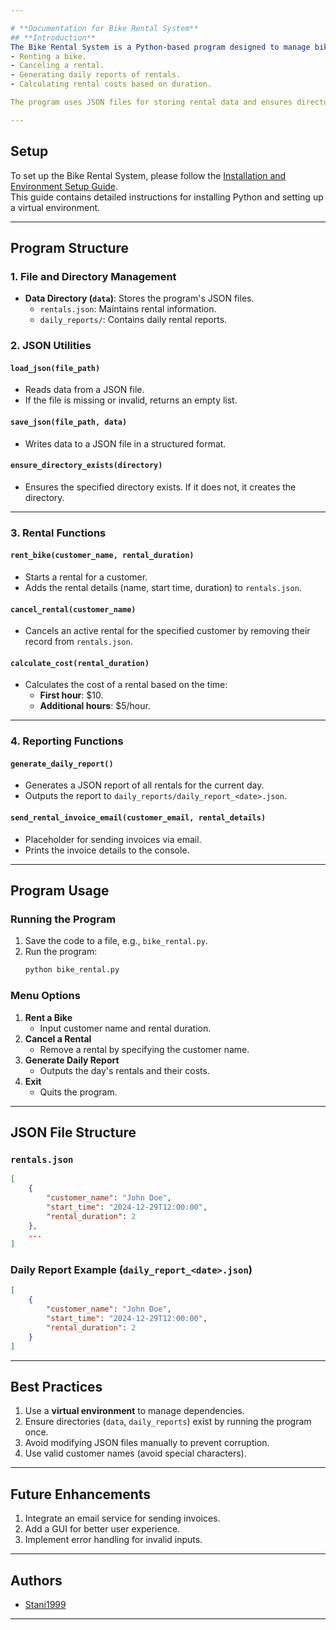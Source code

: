 ```yaml
---

# **Documentation for Bike Rental System**
## **Introduction**
The Bike Rental System is a Python-based program designed to manage bike rentals efficiently. It supports functions such as:
- Renting a bike.
- Canceling a rental.
- Generating daily reports of rentals.
- Calculating rental costs based on duration.

The program uses JSON files for storing rental data and ensures directories and files are properly initialized. It also includes a placeholder for sending rental invoices via email.

---
```


## **Setup**
To set up the Bike Rental System, please follow the [Installation and Environment Setup Guide](../installation_and_setup_eng.md).  
This guide contains detailed instructions for installing Python and setting up a virtual environment.

---

## **Program Structure**

### **1. File and Directory Management**
- **Data Directory (`data`)**: Stores the program's JSON files.
  - `rentals.json`: Maintains rental information.
  - `daily_reports/`: Contains daily rental reports.
  
### **2. JSON Utilities**
#### **`load_json(file_path)`**
- Reads data from a JSON file.
- If the file is missing or invalid, returns an empty list.

#### **`save_json(file_path, data)`**
- Writes data to a JSON file in a structured format.

#### **`ensure_directory_exists(directory)`**
- Ensures the specified directory exists. If it does not, it creates the directory.

---

### **3. Rental Functions**

#### **`rent_bike(customer_name, rental_duration)`**
- Starts a rental for a customer.
- Adds the rental details (name, start time, duration) to `rentals.json`.

#### **`cancel_rental(customer_name)`**
- Cancels an active rental for the specified customer by removing their record from `rentals.json`.

#### **`calculate_cost(rental_duration)`**
- Calculates the cost of a rental based on the time:
  - **First hour**: $10.
  - **Additional hours**: $5/hour.

---

### **4. Reporting Functions**

#### **`generate_daily_report()`**
- Generates a JSON report of all rentals for the current day.
- Outputs the report to `daily_reports/daily_report_<date>.json`.

#### **`send_rental_invoice_email(customer_email, rental_details)`**
- Placeholder for sending invoices via email. 
- Prints the invoice details to the console.

---

## **Program Usage**

### **Running the Program**
1. Save the code to a file, e.g., `bike_rental.py`.
2. Run the program:
    ```bash
    python bike_rental.py
    ```

### **Menu Options**
1. **Rent a Bike**
    - Input customer name and rental duration.
2. **Cancel a Rental**
    - Remove a rental by specifying the customer name.
3. **Generate Daily Report**
    - Outputs the day's rentals and their costs.
4. **Exit**
    - Quits the program.

---

## **JSON File Structure**
### `rentals.json`
```json
[
    {
        "customer_name": "John Doe",
        "start_time": "2024-12-29T12:00:00",
        "rental_duration": 2
    },
    ...
]
```

### Daily Report Example (`daily_report_<date>.json`)
```json
[
    {
        "customer_name": "John Doe",
        "start_time": "2024-12-29T12:00:00",
        "rental_duration": 2
    }
]
```

---

## **Best Practices**
1. Use a **virtual environment** to manage dependencies.
2. Ensure directories (`data`, `daily_reports`) exist by running the program once.
3. Avoid modifying JSON files manually to prevent corruption.
4. Use valid customer names (avoid special characters).

---

## **Future Enhancements**
1. Integrate an email service for sending invoices.
2. Add a GUI for better user experience.
3. Implement error handling for invalid inputs.

---

## **Authors**
- [Stani1999](https://github.com/Stani1999)

---
